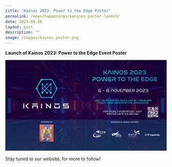 ```yaml
---
title: "Kainos 2023: Power to the Edge Poster"
permalink: /news/happenings/kaninos-poster-launch/
date: 2023-09-26
layout: post
description: ""
image: /images/kainos poster.png
---
```

**Launch of Kainos 2023: Power to the Edge Event Poster** 

![](/images/kainos%20poster.png)

Stay tuned to our website, for more to follow!